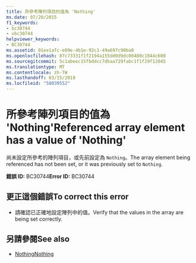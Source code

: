 ```yaml
---
title: 所參考陣列項目的值為 'Nothing'
ms.date: 07/20/2015
f1_keywords:
- bc30744
- vbc30744
helpviewer_keywords:
- BC30744
ms.assetid: 01ee1afc-e09e-4b1e-92c1-49a697c90ba0
ms.openlocfilehash: 87c73331f1f2194a155dd0d9dc00480c1044c600
ms.sourcegitcommit: 5c1abeec15fbddcc7dbaa729fabc1f1f29f12045
ms.translationtype: MT
ms.contentlocale: zh-TW
ms.lasthandoff: 03/15/2019
ms.locfileid: "58039552"
---
```

# <a name="referenced-array-element-has-a-value-of-nothing"></a><span data-ttu-id="8d78f-102">所參考陣列項目的值為 'Nothing'</span><span class="sxs-lookup"><span data-stu-id="8d78f-102">Referenced array element has a value of 'Nothing'</span></span>
<span data-ttu-id="8d78f-103">尚未設定所參考的陣列項目，或先前設定為 `Nothing`。</span><span class="sxs-lookup"><span data-stu-id="8d78f-103">The array element being referenced has not been set, or it was previously set to `Nothing`.</span></span>  
  
 <span data-ttu-id="8d78f-104">**錯誤 ID:** BC30744</span><span class="sxs-lookup"><span data-stu-id="8d78f-104">**Error ID:** BC30744</span></span>  
  
## <a name="to-correct-this-error"></a><span data-ttu-id="8d78f-105">更正這個錯誤</span><span class="sxs-lookup"><span data-stu-id="8d78f-105">To correct this error</span></span>  
  
-   <span data-ttu-id="8d78f-106">請確認已正確地設定陣列中的值。</span><span class="sxs-lookup"><span data-stu-id="8d78f-106">Verify that the values in the array are being set correctly.</span></span>  
  
## <a name="see-also"></a><span data-ttu-id="8d78f-107">另請參閱</span><span class="sxs-lookup"><span data-stu-id="8d78f-107">See also</span></span>

- [<span data-ttu-id="8d78f-108">Nothing</span><span class="sxs-lookup"><span data-stu-id="8d78f-108">Nothing</span></span>](../../visual-basic/language-reference/nothing.md)
